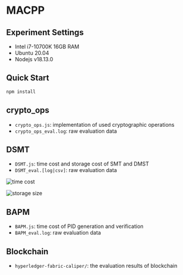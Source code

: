 # MACPP

## Experiment Settings

- Intel i7-10700K 16GB RAM
- Ubuntu 20.04
- Nodejs v18.13.0

## Quick Start

```bash
npm install
```

## crypto_ops

- `crypto_ops.js`: implementation of used cryptographic operations
- `crypto_ops_eval.log`: raw evaluation data

## DSMT

- `DSMT.js`: time cost and storage cost of SMT and DMST
- `DSMT_eval.[log|csv]`: raw evaluation data

![time cost](DSMT_time.png)

![storage size](DSMT_storage.png)

## BAPM

- `BAPM.js`: time cost of PID generation and verification
- `BAPM_eval.log`: raw evaluation data

## Blockchain

- `hyperledger-fabric-caliper/`: the evaluation results of blockchain